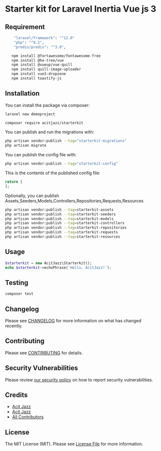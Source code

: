 # Starter kit for Laravel Inertia Vue js 3


## Requirement 
```bash
    "laravel/framework": "^12.0"
    "php": "^8.2",
    "predis/predis": "^3.0",
```

```bash
   npm install @fortawesome/fontawesome-free
   npm install @he-tree/vue
   npm install @vueup/vue-quill
   npm install quill-image-uploader
   npm install vue3-dropzone
   npm install toastify-js
```
## Installation

You can install the package via composer:


```bash
laravel new demoproject
```
```bash
composer require acitjazz/starterkit
```

You can publish and run the migrations with:

```bash
php artisan vendor:publish --tag="starterkit-migrations"
php artisan migrate
```

You can publish the config file with:

```bash
php artisan vendor:publish --tag="starterkit-config"
```

This is the contents of the published config file:

```php
return [
];
```

Optionally, you can publish Assets,Seeders,Models,Controllers,Repositories,Requests,Resources

```bash
php artisan vendor:publish --tag=starterkit-assets
php artisan vendor:publish --tag=starterkit-seeders
php artisan vendor:publish --tag=starterkit-models
php artisan vendor:publish --tag=starterkit-controllers
php artisan vendor:publish --tag=starterkit-repositories
php artisan vendor:publish --tag=starterkit-requests
php artisan vendor:publish --tag=starterkit-resources

```

## Usage

```php
$starterkit = new AcitJazz\Starterkit();
echo $starterkit->echoPhrase('Hello, AcitJazz!');
```

## Testing

```bash
composer test
```

## Changelog

Please see [CHANGELOG](CHANGELOG.md) for more information on what has changed recently.

## Contributing

Please see [CONTRIBUTING](CONTRIBUTING.md) for details.

## Security Vulnerabilities

Please review [our security policy](../../security/policy) on how to report security vulnerabilities.

## Credits

- [Acit Jazz](https://github.com/Acit-Jazz)
- [Acit Jazz](https://github.com/AcitJazz)
- [All Contributors](../../contributors)

## License

The MIT License (MIT). Please see [License File](LICENSE.md) for more information.
